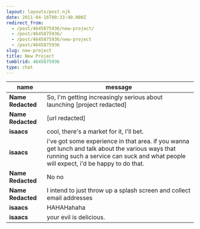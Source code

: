 ```yaml
---
layout: layouts/post.njk
date: 2011-04-16T00:33:40.000Z
redirect_from:
  - /post/4645875936/new-project/
  - /post/4645875936/
  - /post/4645875936/new-project
  - /post/4645875936
slug: new-project
title: New Project
tumblrid: 4645875936
type: chat
---
```

|name|message|
|-----|-----|
| **Name Redacted** | So, I'm getting increasingly serious about launching [project redacted] |
| **Name Redacted** | [url redacted] |
| **isaacs** | cool, there's a market for it, I'll bet. |
| **isaacs** | i've got some experience in that area. if you wanna get lunch and talk about the various ways that running such a service can suck and what people will expect, i'd be happy to do that. |
| **Name Redacted** | No no |
| **Name Redacted** | I intend to just throw up a splash screen and collect email addresses |
| **isaacs** | HAHAHahaha |
| **isaacs** | your evil is delicious. |
